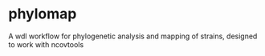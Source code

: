 # phylomap
A wdl workflow for phylogenetic analysis and mapping of strains, designed to work with ncovtools
